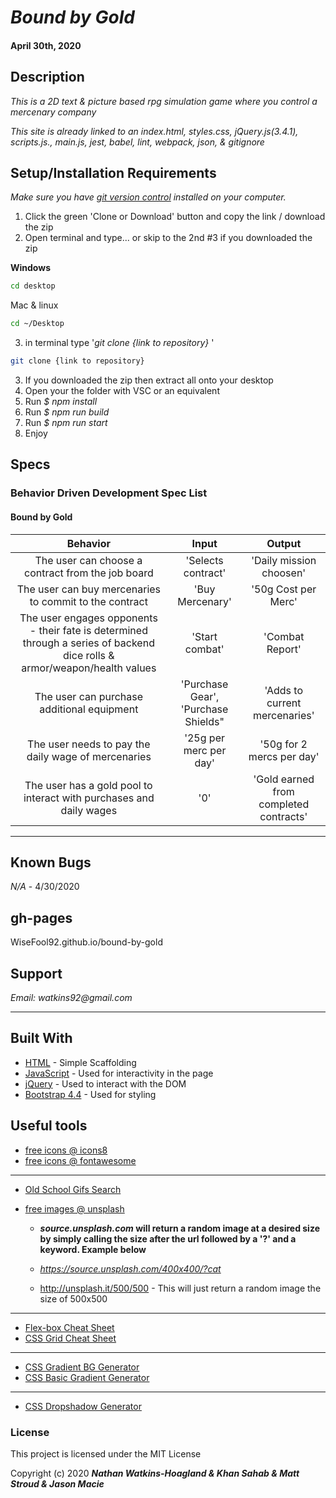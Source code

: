 # _Bound by Gold_

#### April 30th, 2020

## Description

_This is a 2D text & picture based rpg simulation game where you control a mercenary company_

_This site is already linked to an index.html, styles.css, jQuery.js(3.4.1), scripts.js., main.js, jest, babel, lint, webpack, json, & gitignore_

## Setup/Installation Requirements

_Make sure you have [git version control](https://git-scm.com/downloads) installed on your computer._

1. Click the green 'Clone or Download' button and copy the link / download the zip
2. Open terminal and type... or skip to the 2nd #3 if you downloaded the zip

**Windows**

```sh
cd desktop
```

Mac & linux

```sh
cd ~/Desktop
```

3.  in terminal type '_git clone {link to repository}_ '

```sh
git clone {link to repository}
```
3. If you downloaded the zip then extract all onto your desktop
4. Open your the folder with VSC or an equivalent
5. Run _$ npm install_
6. Run _$ npm run build_
7. Run _$ npm run start_
8. Enjoy

## Specs

### Behavior Driven Development Spec List
#### Bound by Gold
|                          Behavior                          | Input  | Output  |
| :--------------------------------------------------------: | :----: | :-----: |
| The user can choose a contract from the job board  | 'Selects contract' | 'Daily mission choosen'  |
| The user can buy mercenaries to commit to the contract | 'Buy Mercenary' | '50g Cost per Merc' |
| The user engages opponents - their fate is determined through a series of backend dice rolls & armor/weapon/health values | 'Start combat' | 'Combat Report' |
| The user can purchase additional equipment  | 'Purchase Gear', 'Purchase Shields" | 'Adds to current mercenaries' |
| The user needs to pay the daily wage of mercenaries  | '25g per merc per day' | '50g for 2 mercs per day' |
| The user has a gold pool to interact with purchases and daily wages | '0' | 'Gold earned from completed contracts' |



---
## Known Bugs

_N/A_ - 4/30/2020

## gh-pages

WiseFool92.github.io/bound-by-gold

## Support

_Email: watkins92@gmail.com_

---
## Built With

- [HTML](https://developer.mozilla.org/en-US/docs/Web/HTML) - Simple Scaffolding
- [JavaScript](https://developer.mozilla.org/en-US/docs/Web/JavaScript) - Used for interactivity in the page
- [jQuery](https://jquery.com/) - Used to interact with the DOM
- [Bootstrap 4.4](https://getbootstrap.com/) - Used for styling

## Useful tools

- [free icons @ icons8](https://icons8.com/)
- [free icons @ fontawesome](https://fontawesome.com/)

---

- [Old School Gifs Search](https://gifcities.org/)
- [free images @ unsplash](https://unsplash.com/)

  - **_source.unsplash.com_ will return a random image at a desired size by simply calling the size after the url followed by a '?' and a keyword. Example below**

  - _https://source.unsplash.com/400x400/?cat_
  - http://unsplash.it/500/500 - This will just return a random image the size of 500x500

---

- [Flex-box Cheat Sheet](http://yoksel.github.io/flex-cheatsheet/)
- [CSS Grid Cheat Sheet](http://grid.malven.co/)

---

- [CSS Gradient BG Generator](https://mycolor.space/gradient)
- [CSS Basic Gradient Generator](https://cssgradient.io/)

---

- [CSS Dropshadow Generator](https://cssgenerator.org/box-shadow-css-generator.html)

### License

This project is licensed under the MIT License

Copyright (c) 2020 **_Nathan Watkins-Hoagland & Khan Sahab & Matt Stroud & Jason Macie_**
